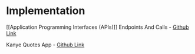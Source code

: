 # Implementation

[[Application Programming Interfaces (APIs)]] Endpoints And Calls - [Github Link](https://github.com/grandeurkoe/100-days-of-code-the-complete-python-pro-bootcamp/tree/6f32e61d6bcecc76acc7d4771290667bceec72a8/day-033-api-endpoints-and-parameters-iss-overhead-notifier/api-endpoints-and-calls)

Kanye Quotes App - [Github Link](https://github.com/grandeurkoe/python-http-requests-and-api-projects/tree/2da4dfe0630c2880b48d5c906f719fb82328d8de/kanye-quotes-app)